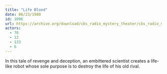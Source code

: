 ```yaml
---
title: "Life Blood"
date: 06/23/1980
id: 1096
url: https://archive.org/download/cbs_radio_mystery_theater/cbs_radio_mystery_theater-1051-1100.zip/cbs_radio_mystery_theater-1051-1100%2Fcbsrmt_1096_life_blood.mp3
actors:
  - 70
  - 12
  - 133
  - 6
---
```

In this tale of revenge and deception, an embittered scientist creates a life-like robot whose sole purpose is to destroy the life of his old rival.